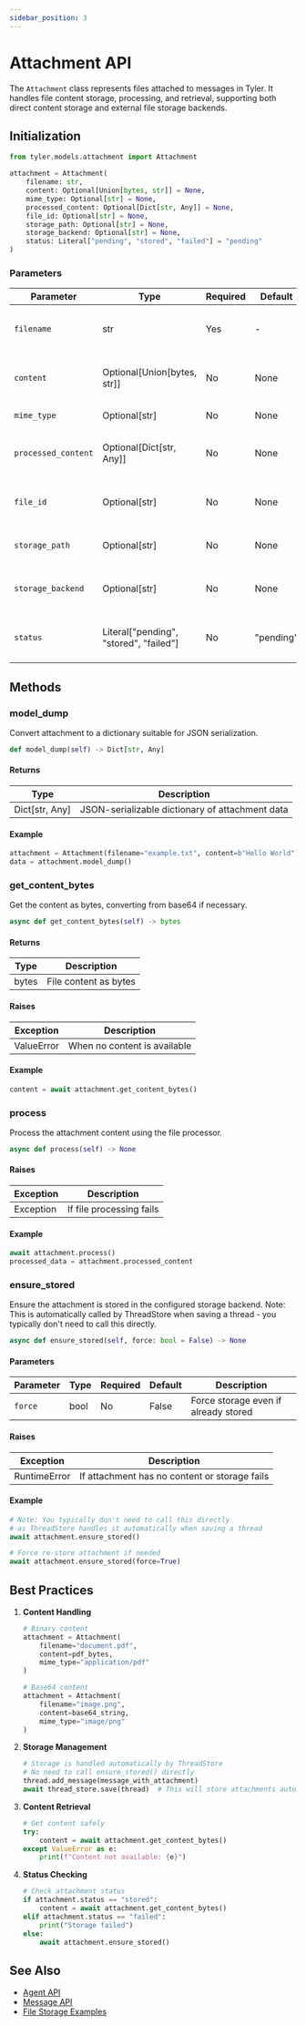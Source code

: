 ```yaml
---
sidebar_position: 3
---
```


# Attachment API

The `Attachment` class represents files attached to messages in Tyler. It handles file content storage, processing, and retrieval, supporting both direct content storage and external file storage backends.

## Initialization

```python
from tyler.models.attachment import Attachment

attachment = Attachment(
    filename: str,
    content: Optional[Union[bytes, str]] = None,
    mime_type: Optional[str] = None,
    processed_content: Optional[Dict[str, Any]] = None,
    file_id: Optional[str] = None,
    storage_path: Optional[str] = None,
    storage_backend: Optional[str] = None,
    status: Literal["pending", "stored", "failed"] = "pending"
)
```

### Parameters

| Parameter | Type | Required | Default | Description |
|-----------|------|----------|---------|-------------|
| `filename` | str | Yes | - | Name of the attached file |
| `content` | Optional[Union[bytes, str]] | No | None | File content as bytes or base64 string |
| `mime_type` | Optional[str] | No | None | MIME type of the file |
| `processed_content` | Optional[Dict[str, Any]] | No | None | Processed version of the file content |
| `file_id` | Optional[str] | No | None | Reference ID in storage backend |
| `storage_path` | Optional[str] | No | None | Path in storage backend |
| `storage_backend` | Optional[str] | No | None | Type of storage backend used |
| `status` | Literal["pending", "stored", "failed"] | No | "pending" | Current status of the attachment |

## Methods

### model_dump

Convert attachment to a dictionary suitable for JSON serialization.

```python
def model_dump(self) -> Dict[str, Any]
```

#### Returns

| Type | Description |
|------|-------------|
| Dict[str, Any] | JSON-serializable dictionary of attachment data |

#### Example

```python
attachment = Attachment(filename="example.txt", content=b"Hello World")
data = attachment.model_dump()
```

### get_content_bytes

Get the content as bytes, converting from base64 if necessary.

```python
async def get_content_bytes(self) -> bytes
```

#### Returns

| Type | Description |
|------|-------------|
| bytes | File content as bytes |

#### Raises

| Exception | Description |
|-----------|-------------|
| ValueError | When no content is available |

#### Example

```python
content = await attachment.get_content_bytes()
```

### process

Process the attachment content using the file processor.

```python
async def process(self) -> None
```

#### Raises

| Exception | Description |
|-----------|-------------|
| Exception | If file processing fails |

#### Example

```python
await attachment.process()
processed_data = attachment.processed_content
```

### ensure_stored

Ensure the attachment is stored in the configured storage backend. Note: This is automatically called by ThreadStore when saving a thread - you typically don't need to call this directly.

```python
async def ensure_stored(self, force: bool = False) -> None
```

#### Parameters

| Parameter | Type | Required | Default | Description |
|-----------|------|----------|---------|-------------|
| `force` | bool | No | False | Force storage even if already stored |

#### Raises

| Exception | Description |
|-----------|-------------|
| RuntimeError | If attachment has no content or storage fails |

#### Example

```python
# Note: You typically don't need to call this directly
# as ThreadStore handles it automatically when saving a thread
await attachment.ensure_stored()

# Force re-store attachment if needed
await attachment.ensure_stored(force=True)
```

## Best Practices

1. **Content Handling**
   ```python
   # Binary content
   attachment = Attachment(
       filename="document.pdf",
       content=pdf_bytes,
       mime_type="application/pdf"
   )

   # Base64 content
   attachment = Attachment(
       filename="image.png",
       content=base64_string,
       mime_type="image/png"
   )
   ```

2. **Storage Management**
   ```python
   # Storage is handled automatically by ThreadStore
   # No need to call ensure_stored() directly
   thread.add_message(message_with_attachment)
   await thread_store.save(thread)  # This will store attachments automatically
   ```

3. **Content Retrieval**
   ```python
   # Get content safely
   try:
       content = await attachment.get_content_bytes()
   except ValueError as e:
       print(f"Content not available: {e}")
   ```

4. **Status Checking**
   ```python
   # Check attachment status
   if attachment.status == "stored":
       content = await attachment.get_content_bytes()
   elif attachment.status == "failed":
       print("Storage failed")
   else:
       await attachment.ensure_stored()
   ```

## See Also

- [Agent API](./agent.md)
- [Message API](./message.md)
- [File Storage Examples](../examples/file-storage.md)